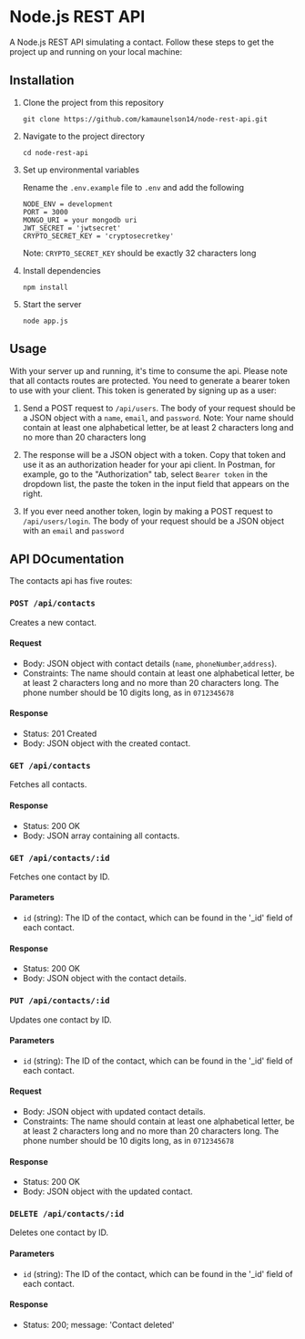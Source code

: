 # Node.js REST API

A Node.js REST API simulating a contact. Follow these steps to get the project up and running on your local machine:

## Installation

1. Clone the project from this repository

    `git clone https://github.com/kamaunelson14/node-rest-api.git`

2. Navigate to the project directory

    `cd node-rest-api`

3. Set up environmental variables

    Rename the `.env.example` file to `.env` and add the following

    ```
    NODE_ENV = development
    PORT = 3000
    MONGO_URI = your mongodb uri
    JWT_SECRET = 'jwtsecret'
    CRYPTO_SECRET_KEY = 'cryptosecretkey'
    ```
    Note: `CRYPTO_SECRET_KEY` should be exactly 32 characters long

4. Install dependencies

    `npm install`

5. Start the server

    `node app.js`
    
## Usage

With your server up and running, it's time to consume the api. Please note that all contacts routes are protected. You need to generate a bearer token to use with your client. This token is generated by signing up as a user:

1. Send a POST request to `/api/users`. The body of your request should be a JSON object with a `name`, `email`, and `password`. Note: Your name should contain at least one alphabetical letter, be at least 2 characters long and no more than 20 characters long

2. The response will be a JSON object with a token. Copy that token and use it as an authorization header for your api client. In Postman, for example, go to the "Authorization" tab, select `Bearer token` in the dropdown list, the paste the token in the input field that appears on the right. 

3. If you ever need another token, login by making a POST request to `/api/users/login`. The body of your request should be a JSON object with an `email` and `password`

## API DOcumentation

The contacts api has five routes:

### `POST /api/contacts`
Creates a new contact.

#### Request
- Body: JSON object with contact details (`name`, `phoneNumber`,`address`).
- Constraints: The name should contain at least one alphabetical letter, be at least 2 characters long and no more than 20 characters long. The phone number should be 10 digits long, as in `0712345678`

#### Response
- Status: 201 Created
- Body: JSON object with the created contact.

### `GET /api/contacts`
Fetches all contacts.

#### Response
- Status: 200 OK
- Body: JSON array containing all contacts.

### `GET /api/contacts/:id`
Fetches one contact by ID.

#### Parameters
- `id` (string): The ID of the contact, which can be found in the '_id' field of each contact.

#### Response
- Status: 200 OK
- Body: JSON object with the contact details.

### `PUT /api/contacts/:id`
Updates one contact by ID.

#### Parameters
- `id` (string): The ID of the contact, which can be found in the '_id' field of each contact.

#### Request
- Body: JSON object with updated contact details.
- Constraints: The name should contain at least one alphabetical letter, be at least 2 characters long and no more than 20 characters long. The phone number should be 10 digits long, as in `0712345678`

#### Response
- Status: 200 OK
- Body: JSON object with the updated contact.

### `DELETE /api/contacts/:id`
Deletes one contact by ID.

#### Parameters
- `id` (string): The ID of the contact, which can be found in the '_id' field of each contact.

#### Response
- Status: 200; message: 'Contact deleted'


